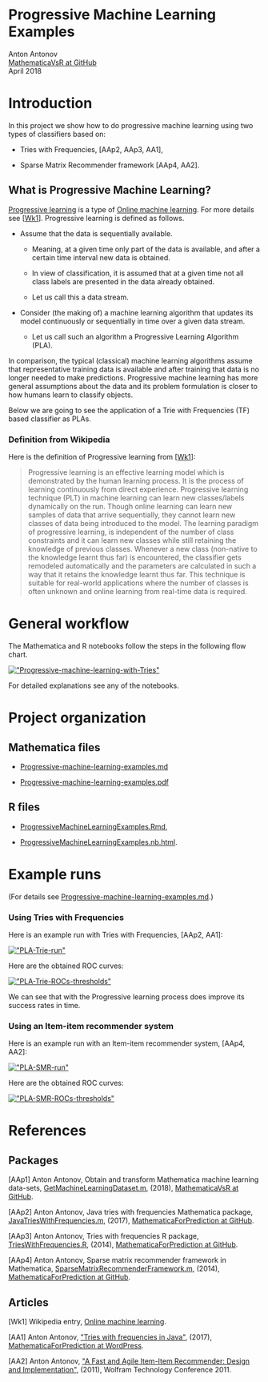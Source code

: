 # Progressive Machine Learning Examples

Anton Antonov  
[MathematicaVsR at GitHub](https://github.com/antononcube/MathematicaVsR)  
April 2018


# Introduction

In this project we show how to do progressive machine learning using two types of classifiers based on:

- Tries with Frequencies, [AAp2, AAp3, AA1],

- Sparse Matrix Recommender framework [AAp4, AA2].


## What is Progressive Machine Learning?

[Progressive learning](https://en.wikipedia.org/wiki/Online_machine_learning#Progressive_learning) is a type of [Online machine learning](https://en.wikipedia.org/wiki/Online_machine_learning).
For more details see [[Wk1](https://en.wikipedia.org/wiki/Online_machine_learning)]. Progressive learning is defined as follows.

- Assume that the data is sequentially available.

    - Meaning, at a given time only part of the data is available, and after a certain time interval new data is obtained.

    - In view of classification, it is assumed that at a given time not all class labels are presented in the data already obtained.

    - Let us call this a data stream.

- Consider (the making of) a machine learning algorithm that updates its model continuously or sequentially in time over a given data stream.

    - Let us call such an algorithm a Progressive Learning Algorithm (PLA).

In comparison, the typical (classical) machine learning algorithms assume that representative training data is available and after training that data is no longer needed to make predictions. Progressive machine learning has more general assumptions about the data and its problem formulation is closer to how humans learn to classify objects.

Below we are going to see the application of a Trie with Frequencies (TF) based classifier as PLAs.


### Definition from Wikipedia

Here is the definition of Progressive learning from [[Wk1](https://en.wikipedia.org/wiki/Online_machine_learning)]:

> Progressive learning is an effective learning model which is demonstrated by the human learning process. It is the process of learning continuously from direct experience. Progressive learning technique (PLT) in machine learning can learn new classes/labels dynamically on the run. Though online learning can learn new samples of data that arrive sequentially, they cannot learn new classes of data being introduced to the model. The learning paradigm of progressive learning, is independent of the number of class constraints and it can learn new classes while still retaining the knowledge of previous classes. Whenever a new class (non-native to the knowledge learnt thus far) is encountered, the classifier gets remodeled automatically and the parameters are calculated in such a way that it retains the knowledge learnt thus far. This technique is suitable for real-world applications where the number of classes is often unknown and online learning from real-time data is required.

# General workflow

The Mathematica and R notebooks follow the steps in the following flow chart.

[!["Progressive-machine-learning-with-Tries"](https://i.imgur.com/cVpugALl.jpg)](https://github.com/antononcube/MathematicaVsR/raw/master/Projects/ProgressiveMachineLearning/Diagrams/Progressive-machine-learning-with-Tries.jpg)

For detailed explanations see any of the notebooks.


# Project organization

## Mathematica files

- [Progressive-machine-learning-examples.md](https://github.com/antononcube/MathematicaVsR/blob/master/Projects/ProgressiveMachineLearning/Mathematica/Progressive-machine-learning-examples.md)

- [Progressive-machine-learning-examples.pdf](https://github.com/antononcube/MathematicaVsR/blob/master/Projects/ProgressiveMachineLearning/Mathematica/Progressive-machine-learning-examples.pdf)

## R files

- [ProgressiveMachineLearningExamples.Rmd](https://github.com/antononcube/MathematicaVsR/blob/master/Projects/ProgressiveMachineLearning/R/ProgressiveMachineLearningExamples.Rmd),

- [ProgressiveMachineLearningExamples.nb.html](http://htmlpreview.github.com/?https://github.com/antononcube/MathematicaVsR/blob/master/Projects/ProgressiveMachineLearning/R/ProgressiveMachineLearningExamples.nb.html).

# Example runs

(For details see
[Progressive-machine-learning-examples.md](https://github.com/antononcube/MathematicaVsR/blob/master/Projects/ProgressiveMachineLearning/Mathematica/Progressive-machine-learning-examples.md).)

### Using Tries with Frequencies

Here is an example run with Tries with Frequencies, [AAp2, AA1]:

[!["PLA-Trie-run"](https://i.imgur.com/II7lM1Hl.png)](https://i.imgur.com/II7lM1H.png)

Here are the obtained ROC curves:

[!["PLA-Trie-ROCs-thresholds"](https://i.imgur.com/ZSgHFUvm.png)](https://i.imgur.com/ZSgHFUv.png)

We can see that with the Progressive learning process does improve its success rates in time.

### Using an Item-item recommender system

Here is an example run with an Item-item recommender system, [AAp4, AA2]:

[!["PLA-SMR-run"](https://i.imgur.com/bMJkYpal.png)](https://i.imgur.com/bMJkYpa.png)

Here are the obtained ROC curves:

[!["PLA-SMR-ROCs-thresholds"](https://i.imgur.com/S6CPNMgm.png)](https://i.imgur.com/S6CPNMg.png)


# References

## Packages

[AAp1] Anton Antonov, Obtain and transform Mathematica machine learning data-sets, [GetMachineLearningDataset.m](https://github.com/antononcube/MathematicaVsR/blob/master/Projects/ProgressiveMachineLearning/Mathematica/GetMachineLearningDataset.m),
(2018), [MathematicaVsR at GitHub](https://github.com/antononcube/MathematicaVsR).

[AAp2] Anton Antonov, Java tries with frequencies Mathematica package, [JavaTriesWithFrequencies.m](https://github.com/antononcube/MathematicaForPrediction/blob/master/JavaTriesWithFrequencies.m),
(2017), [MathematicaForPrediction at GitHub](https://github.com/antononcube/MathematicaForPrediction).

[AAp3] Anton Antonov, Tries with frequencies R package, [TriesWithFrequencies.R](https://github.com/antononcube/MathematicaForPrediction/blob/master/R/TriesWithFrequencies.R),
(2014), [MathematicaForPrediction at GitHub](https://github.com/antononcube/MathematicaForPrediction).

[AAp4] Anton Antonov, Sparse matrix recommender framework in Mathematica, [SparseMatrixRecommenderFramework.m](https://github.com/antononcube/MathematicaForPrediction/blob/master/SparseMatrixRecommenderFramework.m),
(2014), [MathematicaForPrediction at GitHub](https://github.com/antononcube/MathematicaForPrediction).

## Articles

[Wk1] Wikipedia entry, [Online machine learning](https://en.wikipedia.org/wiki/Online_machine_learning).

[AA1] Anton Antonov, ["Tries with frequencies in Java"](https://mathematicaforprediction.wordpress.com/2017/01/31/tries-with-frequencies-in-java/),
(2017), [MathematicaForPrediction at WordPress](https://mathematicaforprediction.wordpress.com).

[AA2] Anton Antonov, ["A Fast and Agile Item-Item Recommender: Design and Implementation"](http://library.wolfram.com/infocenter/Conferences/7964/),
(2011), Wolfram Technology Conference 2011.